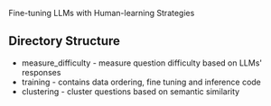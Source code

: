 Fine-tuning LLMs with Human-learning Strategies


## Directory Structure
- measure_difficulty - measure question difficulty based on LLMs' responses
- training - contains data ordering, fine tuning and inference code
- clustering - cluster questions based on semantic similarity
